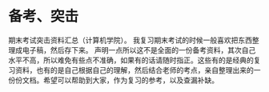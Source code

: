 # 备考、突击
期末考试突击资料汇总（计算机学院）。
我复习期末考试的时候一般喜欢把东西整理成电子稿，然后存下来。
声明一点所以这不是全面的一份备考资料，其次自己水平不高，所以难免有些点不准确，如果有的话请随时指正。这些有的是经典的复习资料，也有的是自己根据自己的理解，然后结合老师的考点，亲自整理出来的一份份文档。希望可以帮助到大家，作为复习的参考，以及查漏补缺。
